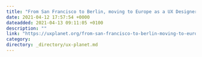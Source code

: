 ```yaml
---
title: "From San Francisco to Berlin, moving to Europe as a UX Designer"
date: 2021-04-12 17:57:54 +0000
dateadded: 2021-04-13 09:11:05 +0100
description: ""
link: "https://uxplanet.org/from-san-francisco-to-berlin-moving-to-europe-as-a-ux-designer-1c46109f1ed?source=rss----819cc2aaeee0---4"
category:
directory: _directory/ux-planet.md
---
```

